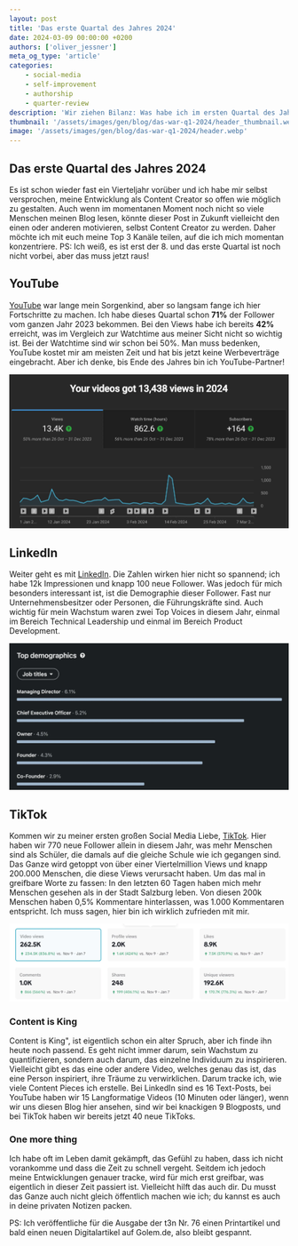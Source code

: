 ```yaml
---
layout: post
title: 'Das erste Quartal des Jahres 2024'
date: 2024-03-09 00:00:00 +0200
authors: ['oliver_jessner']
meta_og_type: 'article'
categories:
    - social-media
    - self-improvement
    - authorship
    - quarter-review
description: 'Wir ziehen Bilanz: Was habe ich im ersten Quartal des Jahres 2024 erreicht? Wie haben sich meine Social-Media-Kanäle entwickelt? Und was habe ich für Content produziert?'
thumbnail: '/assets/images/gen/blog/das-war-q1-2024/header_thumbnail.webp'
image: '/assets/images/gen/blog/das-war-q1-2024/header.webp'
---
```


## Das erste Quartal des Jahres 2024

Es ist schon wieder fast ein Vierteljahr vorüber und ich habe mir selbst versprochen, meine Entwicklung als Content Creator so offen wie möglich zu gestalten. Auch wenn im momentanen Moment noch nicht so viele Menschen meinen Blog lesen, könnte dieser Post in Zukunft vielleicht den einen oder anderen motivieren, selbst Content Creator zu werden. Daher möchte ich mit euch meine Top 3 Kanäle teilen, auf die ich mich momentan konzentriere. PS: Ich weiß, es ist erst der 8. und das erste Quartal ist noch nicht vorbei, aber das muss jetzt raus!

## YouTube

[YouTube](https://youtube.com/@oliverjessner) war lange mein Sorgenkind, aber so langsam fange ich hier Fortschritte zu machen. Ich habe dieses Quartal schon **71%** der Follower vom ganzen Jahr 2023 bekommen. Bei den Views habe ich bereits **42%** erreicht, was im Vergleich zur Watchtime aus meiner Sicht nicht so wichtig ist. Bei der Watchtime sind wir schon bei 50%. Man muss bedenken, YouTube kostet mir am meisten Zeit und hat bis jetzt keine Werbeverträge eingebracht. Aber ich denke, bis Ende des Jahres bin ich YouTube-Partner!

![Statistiken für meinen YouTube Channel](/assets/images/gen/blog/das-war-q1-2024/youtube_2024.webp)

## LinkedIn

Weiter geht es mit [LinkedIn](https://www.linkedin.com/in/oliverjessner/). Die Zahlen wirken hier nicht so spannend; ich habe 12k Impressionen und knapp 100 neue Follower. Was jedoch für mich besonders interessant ist, ist die Demographie dieser Follower.
Fast nur Unternehmensbesitzer oder Personen, die Führungskräfte sind. Auch wichtig für mein Wachstum waren zwei Top Voices in diesem Jahr, einmal im Bereich Technical Leadership und einmal im Bereich Product Development.

![Die Demographie meiner LinkedIn Follower](/assets/images/gen/blog/das-war-q1-2024/linkedin_demographie_follower.webp)

## TikTok

Kommen wir zu meiner ersten großen Social Media Liebe, [TikTok](https://www.tiktok.com/@oliverjessner). Hier haben wir 770 neue Follower allein in diesem Jahr, was mehr Menschen sind als Schüler, die damals auf die gleiche Schule wie ich gegangen sind. Das Ganze wird getoppt von über einer Viertelmillion Views und knapp 200.000 Menschen, die diese Views verursacht haben. Um das mal in greifbare Worte zu fassen: In den letzten 60 Tagen haben mich mehr Menschen gesehen als in der Stadt Salzburg leben. Von diesen 200k Menschen haben 0,5% Kommentare hinterlassen, was 1.000 Kommentaren entspricht. Ich muss sagen, hier bin ich wirklich zufrieden mit mir.

![Statistiken für meinen TikTok Account](/assets/images/gen/blog/das-war-q1-2024/last_60_days_tiktok.webp)

### Content is King

Content is King", ist eigentlich schon ein alter Spruch, aber ich finde ihn heute noch passend. Es geht nicht immer darum, sein Wachstum zu quantifizieren, sondern auch darum, das einzelne Individuum zu inspirieren. Vielleicht gibt es das eine oder andere Video, welches genau das ist, das eine Person inspiriert, ihre Träume zu verwirklichen. Darum tracke ich, wie viele Content Pieces ich erstelle. Bei LinkedIn sind es 16 Text-Posts, bei YouTube haben wir 15 Langformatige Videos (10 Minuten oder länger), wenn wir uns diesen Blog hier ansehen, sind wir bei knackigen 9 Blogposts, und bei TikTok haben wir bereits jetzt 40 neue TikToks.

### One more thing

Ich habe oft im Leben damit gekämpft, das Gefühl zu haben, dass ich nicht vorankomme und dass die Zeit zu schnell vergeht. Seitdem ich jedoch meine Entwicklungen genauer tracke, wird für mich erst greifbar, was eigentlich in dieser Zeit passiert ist. Vielleicht hilft das auch dir. Du musst das Ganze auch nicht gleich öffentlich machen wie ich; du kannst es auch in deine privaten Notizen packen.

PS: Ich veröffentliche für die Ausgabe der t3n Nr. 76 einen Printartikel und bald einen neuen Digitalartikel auf Golem.de, also bleibt gespannt.
